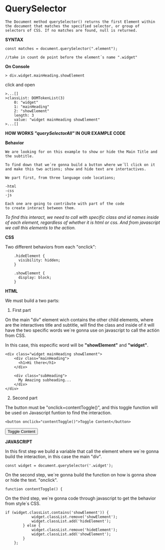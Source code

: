 # **QuerySelector**

    The Document method querySelector() returns the first Element within the document that matches the specified selector, or group of selectors of CSS. If no matches are found, null is returned.

**SYNTAX**

    const matches = document.querySelector(".element");     
    
    //take in count de point before the element´s name ".widget"

**On Console**

    > div.widget.mainHeading.showElement

click and open
    
    >...[]
    >classList: DOMTokenList(3)
        0: "widget"
        1: "mainHeading"
        2: "showElement"
        length: 3
        value: "widget mainHeading showElement"
    >...[]


**HOW WORKS _"querySelectorAll"_ IN OUR EXAMPLE CODE**

**Behavior**

    We are looking for on this example to show or hide the Main Title and the subtitle. 

    To find down that we´re gonna build a button where we´ll click on it and make this two actions; show and hide text are intertactives.

    We part first, from three language code locations;

    -html
    -css 
    -js

    Each one are going to contribute with part of the code 
    to create interact between them.

_To find this interact, we need to call with specific class and id names inside of each element, regardless of whether it is html or css. And from javascript we call this elements to the action._

**CSS**

Two different behaviors from each "onclick":

        .hideElement {
          visibility: hidden;
        }
    
        .showElement {
          display: block;
        }


**HTML**

We must build a two parts:

1. First part

On the main "div" element wich contains the other child elements, where are the interactives title and subtitle, will find the class and inside of it will have the two specific words we´re gonna use on javascript to call the actión  from CSS.

In this case, this especific word will be **"showElement"** and **"widget"**.


    <div class="widget mainHeading showElement">
        <div class="mainHeading">
          <h1>Hi there</h1>
        </div>
    
        <div class="subHeading">
          My Amazing subheading...
        </div>
    </div>

2. Second part

The button must be "onclick=contentToggle()", and this toggle function will be used on Javascript funtion to find the interaction.

    <button onclick="contentToggle()">Toggle Content</button>
<button onclick="">Toggle Content</button>

**JAVASCRIPT**

In this first step we build a variable that call the element where we´re gonna build the interaction, in this case the main "div".

    const widget = document.querySelector('.widget');

On the second step, we´re gonna build the function on how is gonna show or hide the text. "onclick".    

    function contentToggle() {

On the third step, we´re gonna code through javascript to get the behavior from style´s CSS.

    if (widget.classList.contains('showElement')) {
                widget.classList.remove('showElement');
                widget.classList.add('hideElement');
            } else {
                widget.classList.remove('hideElement');
                widget.classList.add('showElement');
            }
        };

